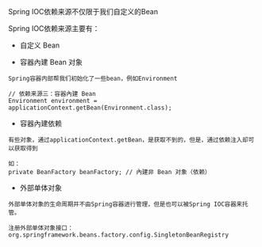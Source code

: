 Spring IOC依赖来源不仅限于我们自定义的Bean

Spring IOC依赖来源主要有：

- 自定义 Bean

- 容器內建 Bean 对象
```
Spring容器内部帮我们初始化了一些bean，例如Environment

// 依赖来源三：容器內建 Bean
Environment environment = applicationContext.getBean(Environment.class);
```

- 容器內建依赖
```
有些对象，通过applicationContext.getBean，是获取不到的，但是，通过依赖注入却可以获取得到

如：
private BeanFactory beanFactory; // 內建非 Bean 对象（依赖）
```

- 外部单体对象
```
外部单体对象的生命周期并不由Spring容器进行管理，但是也可以被Spring IOC容器来托管。

注册外部单体对象接口：
org.springframework.beans.factory.config.SingletonBeanRegistry
```
